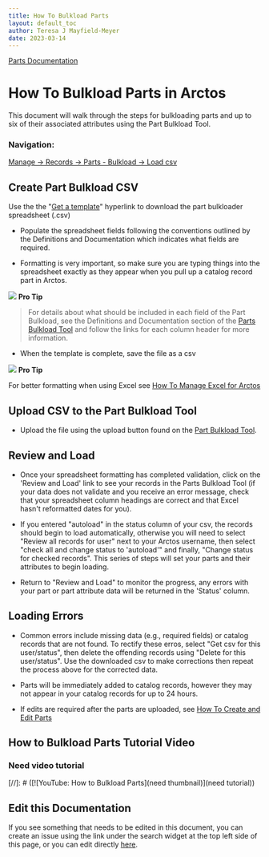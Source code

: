 ```yaml
---
title: How To Bulkload Parts
layout: default_toc
author: Teresa J Mayfield-Meyer
date: 2023-03-14
---
```


[Parts Documentation](https://handbook.arctosdb.org/documentation/parts.html)

# How To Bulkload Parts in Arctos

This document will walk through the steps for bulkloading parts and up to six of their associated attributes using the Part Bulkload Tool.

### Navigation: 
[Manage -> Records -> Parts - Bulkload -> Load csv](https://arctos.database.museum/tools/BulkloadParts.cfm?action=ld)

## Create Part Bulkload CSV 

Use the the "[Get a template](https://arctos.database.museum/tools/BulkloadParts.cfm?action=makeTemplate)" hyperlink to download the part bulkloader spreadsheet (.csv)
 
* Populate the spreadsheet fields following the conventions outlined by the Definitions and Documentation which indicates what fields are required. 

* Formatting is very important, so make sure you are typing things into the spreadsheet exactly as they appear when you pull up a catalog record part in Arctos. 

![](https://raw.githubusercontent.com/ArctosDB/documentation-wiki/gh-pages/tutorial_images/Bear%20Pro.jpg) **Pro Tip**

> For details about what should be included in each field of the Part Bulkload, see the Definitions and Documentation section of the [Parts Bulkload Tool](https://arctos.database.museum/tools/BulkloadParts.cfm?action=ld) and follow the links for each column header for more information.  
 
* When the template is complete, save the file as a csv

![](https://raw.githubusercontent.com/ArctosDB/documentation-wiki/gh-pages/tutorial_images/Bear%20Pro.jpg) **Pro Tip**

For better formatting when using Excel see [How To Manage Excel for Arctos](https://handbook.arctosdb.org/how_to/How-to-Excel-for-Arctos.html)

## Upload CSV to the Part Bulkload Tool 

* Upload the file using the upload button found on the [Part Bulkload Tool](https://arctos.database.museum/tools/BulkloadParts.cfm?action=ld).

## Review and Load 

* Once your spreadsheet formatting has completed validation, click on the 'Review and Load' link to see your records in the Parts Bulkload Tool (if your data does not validate and you receive an error message, check that your spreadsheet column headings are correct and that Excel hasn't reformatted dates for you).

* If you entered "autoload" in the status column of your csv, the records should begin to load automatically, otherwise you will need to select "Review all records for user" next to your Arctos username, then select "check all and change status to 'autoload'" and finally, "Change status for checked records". This series of steps will set your parts and their attributes to begin loading.

* Return to "Review and Load" to monitor the progress, any errors with your part or part attribute data will be returned in the 'Status' column. 

## Loading Errors 

* Common errors include missing data (e.g., required fields) or catalog records that are not found. To rectify these erros, select "Get csv for this user/status", then delete the offending records using "Delete for this user/status". Use the downloaded csv to make corrections then repeat the process above for the corrected data.

* Parts will be immediately added to catalog records, however they may not appear in your catalog records for up to 24 hours.

* If edits are required after the parts are uploaded, see [How To Create and Edit Parts](https://handbook.arctosdb.org/how_to/How-to-Create-and-Edit-Parts.html)  

## How to Bulkload Parts Tutorial Video 

### Need video tutorial 
[//]: # ([![YouTube: How to Bulkload Parts](need thumbnail)](need tutorial))

## Edit this Documentation 

If you see something that needs to be edited in this document, you can create an issue using the link under the search widget at the top left side of this page, or you can edit directly <a href="https://github.com/ArctosDB/documentation-wiki/edit/gh-pages/_how_to/How-to-Bulkload-Parts.markdown" target="_blank">here</a>.
